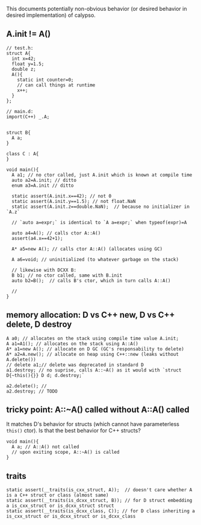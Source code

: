 This documents potentially non-obvious behavior (or desired behavior in desired implementation) of calypso.

## A.init != A()

```
// test.h:
struct A{
  int x=42;
  float y=1.5;
  double z;
  A(){
    static int counter=0;
    // can call things at runtime
    x++;
  }
};

// main.d:
import(C++) _.A;


struct B{
  A a;
}

class C : A{
}

void main(){
  A a1; // no ctor called, just A.init which is known at compile time
  auto a2=A.init; // ditto
  enum a3=A.init // ditto
  
  static assert(A.init.x==42); // not 0
  static assert(A.init.y==1.5); // not float.NaN
  static assert(A.init.z==double.NaN);  // because no initializer in `A.z`
  
  // `auto a=expr;` is identical to `A a=expr;` when typeof(expr)=A
  
  auto a4=A(); // calls ctor A::A()
  assert(a4.x==42+1);
  
  A* a5=new A(); // calls ctor A::A() (allocates using GC)

  A a6=void; // uninitialized (to whatever garbage on the stack)
  
  // likewise with DCXX B:
  B b1; // no ctor called, same with B.init
  auto b2=B();  // calls B's ctor, which in turn calls A::A()
  
  // 
}
```

## memory allocation: D vs C++ new, D vs C++ delete, D destroy
```
A a0; // allocates on the stack using compile time value A.init;
A a1=A1(); // allocates on the stack using A::A()
A* a1=new A(); // allocate on D GC (GC's responsability to delete)
A* a2=A.new(); // allocate on heap using C++::new (leaks without A.delete())
// delete a1;// delete was deprecated in standard D
a1.destroy; // no suprise, calls A::~A() as it would with `struct D{~this(){}} D d; d.destroy;`

a2.delete(); // 
a2.destroy; // TODO
```

## tricky point: A::~A() called without A::A() called
It matches D's behavior for structs (which cannot have parameterless `this()` ctor).
Is that the best behavior for C++ structs?
```
void main(){
  A a; // A::A() not called
  // upon exiting scope, A::~A() is called
}
```

## traits
```
static assert(__traits(is_cxx_struct, A));  // doesn't care whether A is a C++ struct or class (almost same)
static assert(__traits(is_dcxx_struct, B)); // for D struct embedding a is_cxx_struct or is_dcxx_struct struct
static assert(__traits(is_dcxx_class, C)); // for D class inheriting a is_cxx_struct or is_dcxx_struct or is_dcxx_class
```

